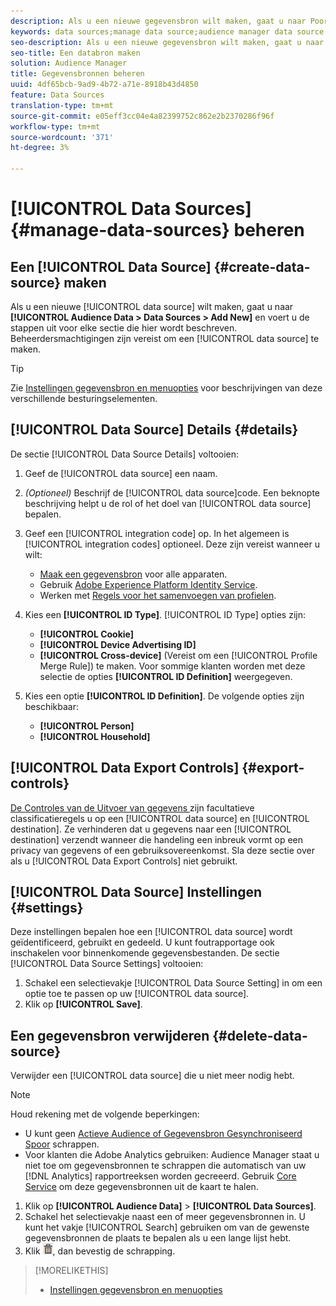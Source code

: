 ```yaml
---
description: Als u een nieuwe gegevensbron wilt maken, gaat u naar Poortgegevens > Gegevensbronnen > Nieuwe toevoegen en voert u de stappen voor elke hier beschreven sectie in. Beheerdersmachtigingen zijn vereist voor het maken van een gegevensbron.
keywords: data sources;manage data source;audience manager data source
seo-description: Als u een nieuwe gegevensbron wilt maken, gaat u naar Poortgegevens > Gegevensbronnen > Nieuwe toevoegen en voert u de stappen voor elke hier beschreven sectie in. Beheerdersmachtigingen zijn vereist voor het maken van een gegevensbron.
seo-title: Een databron maken
solution: Audience Manager
title: Gegevensbronnen beheren
uuid: 4df65bcb-9ad9-4b72-a71e-8918b43d4850
feature: Data Sources
translation-type: tm+mt
source-git-commit: e05eff3cc04e4a82399752c862e2b2370286f96f
workflow-type: tm+mt
source-wordcount: '371'
ht-degree: 3%

---
```



# [!UICONTROL Data Sources] {#manage-data-sources} beheren

## Een [!UICONTROL Data Source] {#create-data-source} maken

Als u een nieuwe [!UICONTROL data source] wilt maken, gaat u naar **[!UICONTROL Audience Data > Data Sources > Add New]** en voert u de stappen uit voor elke sectie die hier wordt beschreven. Beheerdersmachtigingen zijn vereist om een [!UICONTROL data source] te maken.

<!-- create-datasource.xml -->

>[!TIP]
>
>Zie [Instellingen gegevensbron en menuopties](../features/datasources-list-and-settings.md#settings-menu-options) voor beschrijvingen van deze verschillende besturingselementen.

## [!UICONTROL Data Source] Details  {#details}

De sectie [!UICONTROL Data Source Details] voltooien:

1. Geef de [!UICONTROL data source] een naam.
1. *(Optioneel)* Beschrijf de  [!UICONTROL data source]code. Een beknopte beschrijving helpt u de rol of het doel van [!UICONTROL data source] bepalen.
1. Geef een [!UICONTROL integration code] op. In het algemeen is [!UICONTROL integration codes] optioneel. Deze zijn vereist wanneer u wilt:

   * [Maak een gegevensbron](../features/profile-merge-rules/merge-rules-start.md#create-data-source) voor alle apparaten.
   * Gebruik [Adobe Experience Platform Identity Service](https://docs.adobe.com/content/help/nl-NL/id-service/using/home.html).
   * Werken met [Regels voor het samenvoegen van profielen](../features/profile-merge-rules/merge-rules-start.md).

1. Kies een **[!UICONTROL ID Type]**. [!UICONTROL ID Type] opties zijn:

   * **[!UICONTROL Cookie]**
   * **[!UICONTROL Device Advertising ID]**
   * **[!UICONTROL Cross-device]** (Vereist om een  [!UICONTROL Profile Merge Rule]) te maken. Voor sommige klanten worden met deze selectie de opties **[!UICONTROL ID Definition]** weergegeven.

1. Kies een optie **[!UICONTROL ID Definition]**. De volgende opties zijn beschikbaar:

   * **[!UICONTROL Person]**
   * **[!UICONTROL Household]**

## [!UICONTROL Data Export Controls] {#export-controls}

[De Controles van de Uitvoer van gegevens ](../features/data-export-controls.md) zijn facultatieve classificatieregels u op een  [!UICONTROL data source] en  [!UICONTROL destination]. Ze verhinderen dat u gegevens naar een [!UICONTROL destination] verzendt wanneer die handeling een inbreuk vormt op een privacy van gegevens of een gebruiksovereenkomst. Sla deze sectie over als u [!UICONTROL Data Export Controls] niet gebruikt.

## [!UICONTROL Data Source] Instellingen  {#settings}

Deze instellingen bepalen hoe een [!UICONTROL data source] wordt geïdentificeerd, gebruikt en gedeeld. U kunt foutrapportage ook inschakelen voor binnenkomende gegevensbestanden. De sectie [!UICONTROL Data Source Settings] voltooien:

1. Schakel een selectievakje [!UICONTROL Data Source Setting] in om een optie toe te passen op uw [!UICONTROL data source].
2. Klik op **[!UICONTROL Save]**.

## Een gegevensbron verwijderen {#delete-data-source}

<!-- t_datasource_delete.xml -->

Verwijder een [!UICONTROL data source] die u niet meer nodig hebt.

>[!NOTE]
>
>Houd rekening met de volgende beperkingen:
>
>* U kunt geen [Actieve Audience of Gegevensbron Gesynchroniseerd Spoor](../features/traits/client-activity-synced-audience-traits.md) schrappen.
>* Voor klanten die Adobe Analytics gebruiken: Audience Manager staat u niet toe om gegevensbronnen te schrappen die automatisch van uw [!DNL Analytics] rapportreeksen worden gecreeerd. Gebruik [Core Service](https://docs.adobe.com/content/help/en/core-services/interface/about-core-services/core-services-landing.html) om deze gegevensbronnen uit de kaart te halen.


1. Klik op **[!UICONTROL Audience Data]** > **[!UICONTROL Data Sources]**.
1. Schakel het selectievakje naast een of meer gegevensbronnen in.
U kunt het vakje [!UICONTROL Search] gebruiken om van de gewenste gegevensbronnen de plaats te bepalen als u een lange lijst hebt.
1. Klik ![](assets/icon_trash.png), dan bevestig de schrapping.


>[!MORELIKETHIS]
>
>* [Instellingen gegevensbron en menuopties](../features/datasources-list-and-settings.md#settings-menu-options)